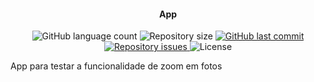 <h4 align="center">
  App
</h4>
<p align="center">
  <img alt="GitHub language count" src="https://img.shields.io/github/languages/count/silvaAlex/TesteApp">
  <img alt="Repository size" src="https://img.shields.io/github/repo-size/silvaAlex/TesteApp">
  <a href="https://github.com/silvaAlex/TesteApp/commits/master">
    <img alt="GitHub last commit" src="https://img.shields.io/github/last-commit/silvaAlex/TesteApp"/>
  </a>

  <a href="https://github.com/silvaAlex/TesteApp/issues">
    <img alt="Repository issues" src="https://img.shields.io/github/issues/silvaAlex/TesteApp">
  </a>

  <img alt="License" src="https://img.shields.io/badge/license-MIT-%2304D361">
</p>


<span>App para testar a funcionalidade de zoom em fotos</span>


